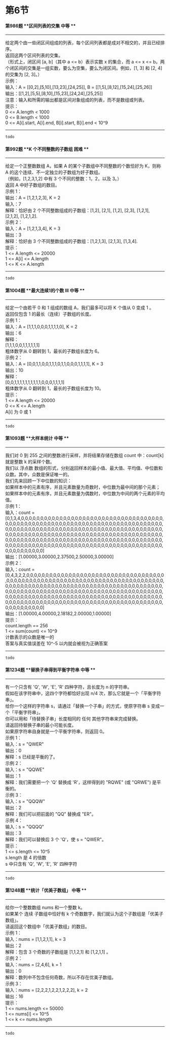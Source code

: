 # 第6节

#### 第986题	**区间列表的交集	中等	**
***
给定两个由一些闭区间组成的列表，每个区间列表都是成对不相交的，并且已经排序。<br>返回这两个区间列表的交集。<br>（形式上，闭区间 [a, b]（其中 a <= b）表示实数 x 的集合，而 a <= x <= b。两个闭区间的交集是一组实数，要么为空集，要么为闭区间。例如，[1, 3] 和 [2, 4] 的交集为 [2, 3]。）<br>示例：<br>输入：A = [[0,2],[5,10],[13,23],[24,25]], B = [[1,5],[8,12],[15,24],[25,26]]<br>输出：[[1,2],[5,5],[8,10],[15,23],[24,24],[25,25]]<br>注意：输入和所需的输出都是区间对象组成的列表，而不是数组或列表。<br>提示：<br>0 <= A.length < 1000<br>0 <= B.length < 1000<br>0 <= A[i].start, A[i].end, B[i].start, B[i].end < 10^9
***

```python
todo
```
#### 第992题	**K 个不同整数的子数组	困难	**
***
给定一个正整数数组 A，如果 A 的某个子数组中不同整数的个数恰好为 K，则称 A 的这个连续、不一定独立的子数组为好子数组。<br>（例如，[1,2,3,1,2] 中有 3 个不同的整数：1，2，以及 3。）<br>返回 A 中好子数组的数目。<br>示例 1：<br>输出：A = [1,2,1,2,3], K = 2<br>输入：7<br>解释：恰好由 2 个不同整数组成的子数组：[1,2], [2,1], [1,2], [2,3], [1,2,1], [2,1,2], [1,2,1,2].<br>示例 2：<br>输入：A = [1,2,1,3,4], K = 3<br>输出：3<br>解释：恰好由 3 个不同整数组成的子数组：[1,2,1,3], [2,1,3], [1,3,4].<br>提示：<br>1 <= A.length <= 20000<br>1 <= A[i] <= A.length<br>1 <= K <= A.length
***

```python
todo
```
#### 第1004题	**最大连续1的个数 III	中等	**
***
给定一个由若干 0 和 1 组成的数组 A，我们最多可以将 K 个值从 0 变成 1 。<br>返回仅包含 1 的最长（连续）子数组的长度。<br>示例 1：<br>输入：A = [1,1,1,0,0,0,1,1,1,1,0], K = 2<br>输出：6<br>解释：<br>[1,1,1,0,0,1,1,1,1,1,1]<br>粗体数字从 0 翻转到 1，最长的子数组长度为 6。<br>示例 2：<br>输入：A = [0,0,1,1,0,0,1,1,1,0,1,1,0,0,0,1,1,1,1], K = 3<br>输出：10<br>解释：<br>[0,0,1,1,1,1,1,1,1,1,1,1,0,0,0,1,1,1,1]<br>粗体数字从 0 翻转到 1，最长的子数组长度为 10。<br>提示：<br>1 <= A.length <= 20000<br>0 <= K <= A.length<br>A[i] 为 0 或 1
***

```python
todo
```
#### 第1093题	**大样本统计	中等	**
***
我们对 0 到 255 之间的整数进行采样，并将结果存储在数组 count 中：count[k] 就是整数 k 的采样个数。<br>我们以 浮点数 数组的形式，分别返回样本的最小值、最大值、平均值、中位数和众数。其中，众数是保证唯一的。<br>我们先来回顾一下中位数的知识：<br>如果样本中的元素有序，并且元素数量为奇数时，中位数为最中间的那个元素；<br>如果样本中的元素有序，并且元素数量为偶数时，中位数为中间的两个元素的平均值。<br>示例 1：<br>输入：count = [0,1,3,4,0,0,0,0,0,0,0,0,0,0,0,0,0,0,0,0,0,0,0,0,0,0,0,0,0,0,0,0,0,0,0,0,0,0,0,0,0,0,0,0,0,0,0,0,0,0,0,0,0,0,0,0,0,0,0,0,0,0,0,0,0,0,0,0,0,0,0,0,0,0,0,0,0,0,0,0,0,0,0,0,0,0,0,0,0,0,0,0,0,0,0,0,0,0,0,0,0,0,0,0,0,0,0,0,0,0,0,0,0,0,0,0,0,0,0,0,0,0,0,0,0,0,0,0,0,0,0,0,0,0,0,0,0,0,0,0,0,0,0,0,0,0,0,0,0,0,0,0,0,0,0,0,0,0,0,0,0,0,0,0,0,0,0,0,0,0,0,0,0,0,0,0,0,0,0,0,0,0,0,0,0,0,0,0,0,0,0,0,0,0,0,0,0,0,0,0,0,0,0,0,0,0,0,0,0,0,0,0,0,0,0,0,0,0,0,0,0,0,0,0,0,0,0,0,0,0,0,0,0,0,0,0,0,0,0,0,0,0,0,0,0,0,0,0,0,0,0,0,0,0,0,0]<br>输出：[1.00000,3.00000,2.37500,2.50000,3.00000]<br>示例 2：<br>输入：count = [0,4,3,2,2,0,0,0,0,0,0,0,0,0,0,0,0,0,0,0,0,0,0,0,0,0,0,0,0,0,0,0,0,0,0,0,0,0,0,0,0,0,0,0,0,0,0,0,0,0,0,0,0,0,0,0,0,0,0,0,0,0,0,0,0,0,0,0,0,0,0,0,0,0,0,0,0,0,0,0,0,0,0,0,0,0,0,0,0,0,0,0,0,0,0,0,0,0,0,0,0,0,0,0,0,0,0,0,0,0,0,0,0,0,0,0,0,0,0,0,0,0,0,0,0,0,0,0,0,0,0,0,0,0,0,0,0,0,0,0,0,0,0,0,0,0,0,0,0,0,0,0,0,0,0,0,0,0,0,0,0,0,0,0,0,0,0,0,0,0,0,0,0,0,0,0,0,0,0,0,0,0,0,0,0,0,0,0,0,0,0,0,0,0,0,0,0,0,0,0,0,0,0,0,0,0,0,0,0,0,0,0,0,0,0,0,0,0,0,0,0,0,0,0,0,0,0,0,0,0,0,0,0,0,0,0,0,0,0,0,0,0,0,0,0,0,0,0,0,0,0,0,0,0,0,0]<br>输出：[1.00000,4.00000,2.18182,2.00000,1.00000]<br>提示：<br>count.length == 256<br>1 <= sum(count) <= 10^9<br>计数表示的众数是唯一的<br>答案与真实值误差在 10^-5 以内就会被视为正确答案
***

```python
todo
```
#### 第1234题	**替换子串得到平衡字符串	中等	**
***
有一个只含有 'Q', 'W', 'E', 'R' 四种字符，且长度为 n 的字符串。<br>假如在该字符串中，这四个字符都恰好出现 n/4 次，那么它就是一个「平衡字符串」。<br>给你一个这样的字符串 s，请通过「替换一个子串」的方式，使原字符串 s 变成一个「平衡字符串」。<br>你可以用和「待替换子串」长度相同的 任何 其他字符串来完成替换。<br>请返回待替换子串的最小可能长度。<br>如果原字符串自身就是一个平衡字符串，则返回 0。<br>示例 1：<br>输入：s = "QWER"<br>输出：0<br>解释：s 已经是平衡的了。<br>示例 2：<br>输入：s = "QQWE"<br>输出：1<br>解释：我们需要把一个 'Q' 替换成 'R'，这样得到的 "RQWE" (或 "QRWE") 是平衡的。<br>示例 3：<br>输入：s = "QQQW"<br>输出：2<br>解释：我们可以把前面的 "QQ" 替换成 "ER"。<br>示例 4：<br>输入：s = "QQQQ"<br>输出：3<br>解释：我们可以替换后 3 个 'Q'，使 s = "QWER"。<br>提示：<br>1 <= s.length <= 10^5<br>s.length 是 4 的倍数<br>s 中只含有 'Q', 'W', 'E', 'R' 四种字符
***

```python
todo
```
#### 第1248题	**统计「优美子数组」	中等	**
***
给你一个整数数组 nums 和一个整数 k。<br>如果某个 连续 子数组中恰好有 k 个奇数数字，我们就认为这个子数组是「优美子数组」。<br>请返回这个数组中「优美子数组」的数目。<br>示例 1：<br>输入：nums = [1,1,2,1,1], k = 3<br>输出：2<br>解释：包含 3 个奇数的子数组是 [1,1,2,1] 和 [1,2,1,1] 。<br>示例 2：<br>输入：nums = [2,4,6], k = 1<br>输出：0<br>解释：数列中不包含任何奇数，所以不存在优美子数组。<br>示例 3：<br>输入：nums = [2,2,2,1,2,2,1,2,2,2], k = 2<br>输出：16<br>提示：<br>1 <= nums.length <= 50000<br>1 <= nums[i] <= 10^5<br>1 <= k <= nums.length
***

```python
todo
```
